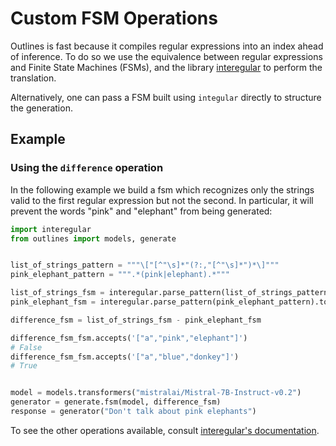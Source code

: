 # Custom FSM Operations

Outlines is fast because it compiles regular expressions into an index ahead of inference. To do so we use the equivalence between regular expressions and Finite State Machines (FSMs), and the library [interegular](https://github.com/MegaIng/interegular) to perform the translation.

Alternatively, one can pass a FSM built using `integular` directly to structure the generation.

## Example

### Using the `difference` operation

In the following example we build a fsm which recognizes only the strings valid to the first regular expression but not the second. In particular, it will prevent the words "pink" and "elephant" from being generated:

```python
import interegular
from outlines import models, generate


list_of_strings_pattern = """\["[^"\s]*"(?:,"[^"\s]*")*\]"""
pink_elephant_pattern = """.*(pink|elephant).*"""

list_of_strings_fsm = interegular.parse_pattern(list_of_strings_pattern).to_fsm()
pink_elephant_fsm = interegular.parse_pattern(pink_elephant_pattern).to_fsm()

difference_fsm = list_of_strings_fsm - pink_elephant_fsm

difference_fsm_fsm.accepts('["a","pink","elephant"]')
# False
difference_fsm_fsm.accepts('["a","blue","donkey"]')
# True


model = models.transformers("mistralai/Mistral-7B-Instruct-v0.2")
generator = generate.fsm(model, difference_fsm)
response = generator("Don't talk about pink elephants")
```

To see the other operations available, consult [interegular's documentation](https://github.com/MegaIng/interegular/blob/master/interegular/fsm.py).
